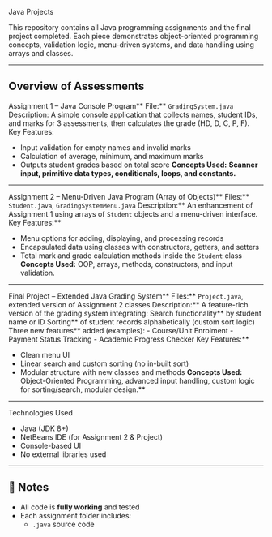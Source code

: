 Java Projects

This repository contains all Java programming assignments and the final project completed. 
Each piece demonstrates object-oriented programming concepts, validation logic, menu-driven systems, and data handling using arrays and classes.

---

## Overview of Assessments

Assignment 1 – Java Console Program**
File:** `GradingSystem.java`
Description: A simple console application that collects names, student IDs, and marks for 3 assessments, then calculates the grade (HD, D, C, P, F).
Key Features:
  - Input validation for empty names and invalid marks
  - Calculation of average, minimum, and maximum marks
  - Outputs student grades based on total score
**Concepts Used:** **Scanner input, primitive data types, conditionals, loops, and constants.**

---

Assignment 2 – Menu-Driven Java Program (Array of Objects)**
Files:** `Student.java`, `GradingSystemMenu.java`
Description:** An enhancement of Assignment 1 using arrays of `Student` objects and a menu-driven interface.
Key Features:**
  - Menu options for adding, displaying, and processing records
  - Encapsulated data using classes with constructors, getters, and setters
  - Total mark and grade calculation methods inside the `Student` class
**Concepts Used:** OOP, arrays, methods, constructors, and input validation.

---

Final Project – Extended Java Grading System**
Files:** `Project.java`, extended version of Assignment 2 classes
Description:** A feature-rich version of the grading system integrating:
Search functionality** by student name or ID
Sorting** of student records alphabetically (custom sort logic)
Three new features** added (examples):
    - Course/Unit Enrolment
    - Payment Status Tracking
    - Academic Progress Checker
Key Features:**
  - Clean menu UI
  - Linear search and custom sorting (no in-built sort)
  - Modular structure with new classes and methods
**Concepts Used:** Object-Oriented Programming, advanced input handling, custom logic for sorting/search, modular design.**

---

Technologies Used
- Java (JDK 8+)
- NetBeans IDE (for Assignment 2 & Project)
- Console-based UI
- No external libraries used

---

## 📎 Notes
- All code is **fully working** and tested
- Each assignment folder includes:
  - `.java` source code
    
